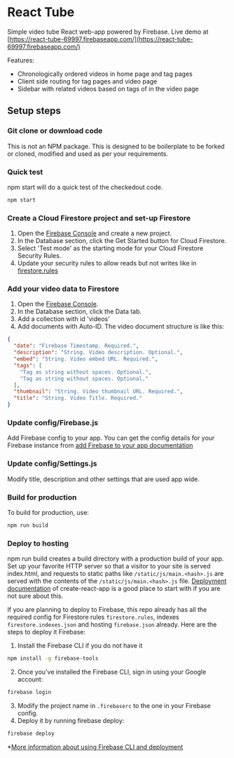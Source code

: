 # React Tube

Simple video tube React web-app powered by Firebase. Live demo at [https://react-tube-69997.firebaseapp.com/](https://react-tube-69997.firebaseapp.com/)

Features:

* Chronologically ordered videos in home page and tag pages
* Client side routing for tag pages and video page
* Sidebar with related videos based on tags of in the video page

## Setup steps

### Git clone or download code
This is not an NPM package. This is designed to be boilerplate to be forked or cloned, modified and used as per your requirements.

### Quick test
npm start will do a quick test of the checkedout code.
```bash
npm start
```

### Create a Cloud Firestore project and set-up Firestore
1. Open the [Firebase Console](https://console.firebase.google.com/) and create a new project.
2. In the Database section, click the Get Started button for Cloud Firestore.
3. Select 'Test mode' as the starting mode for your Cloud Firestore Security Rules.
4. Update your security rules to allow reads but not writes like in [firestore.rules](firestore.rules)

### Add your video data to Firestore
1. Open the [Firebase Console](https://console.firebase.google.com/).
2. In the Database section, click the Data tab.
3. Add a collection with id 'videos'
4. Add documents with Auto-ID. The video document structure is like this:
```json
{
  "date": "Firebase Timestamp. Required.",
  "description": "String. Video description. Optional.",
  "embed": "String. Video embed URL. Required.",
  "tags": [
    "Tag as string without spaces. Optional.",
    "Tag as string without spaces. Optional."
  ],
  "thumbnail": "String. Video thumbnail URL. Required.",
  "title": "String. Video Title. Required."
}
```

### Update config/Firebase.js 
Add Firebase config to your app. You can get the config details for your Firebase instance from [add Firebase to your app documentation](https://firebase.google.com/docs/web/setup)

### Update config/Settings.js 
Modify title, description and other settings that are used app wide.

### Build for production
To build for production, use:
```bash
npm run build
```

### Deploy to hosting
npm run build creates a build directory with a production build of your app. Set up your favorite HTTP server so that a visitor to your site is served index.html, and requests to static paths like `/static/js/main.<hash>.js` are served with the contents of the `/static/js/main.<hash>.js` file. [Deployment documentation](https://github.com/facebook/create-react-app/blob/master/packages/react-scripts/template/README.md#deployment) of create-react-app is a good place to start with if you are not sure about this. 

If you are planning to deploy to Firebase, this repo already has all the required config for Firestore rules `firestore.rules`, indexes `firestore.indexes.json` and hosting `firebase.json` already. Here are the steps to deploy it Firebase:

1. Install the Firebase CLI if you do not have it
```bash
npm install -g firebase-tools
```
2. Once you've installed the Firebase CLI, sign in using your Google account:
```bash
firebase login
```
3. Modify the project name in `.firebaserc` to the one in your Firebase config.
4. Deploy it by running firebase deploy:
```bash
firebase deploy
```

*[More information about using Firebase CLI and deployment](https://firebase.google.com/docs/cli/)